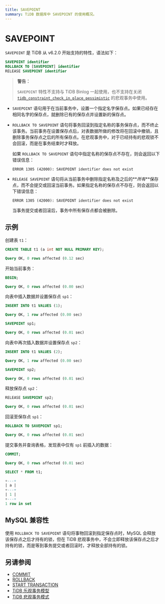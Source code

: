 ```yaml
---
title: SAVEPOINT
summary: TiDB 数据库中 SAVEPOINT 的使用概况。
---
```


# SAVEPOINT

`SAVEPOINT` 是 TiDB 从 v6.2.0 开始支持的特性，语法如下：

```sql
SAVEPOINT identifier
ROLLBACK TO [SAVEPOINT] identifier
RELEASE SAVEPOINT identifier
```

> **警告：**
>
> `SAVEPOINT` 特性不支持与 TiDB Binlog 一起使用，也不支持在关闭 [`tidb_constraint_check_in_place_pessimistic`](/system-variables.md#tidb_constraint_check_in_place_pessimistic-从-v630-版本开始引入) 的悲观事务中使用。

- `SAVEPOINT` 语句用于在当前事务中，设置一个指定名字保存点。如果已经存在相同名字的保存点，就删除已有的保存点并设置新的保存点。

- `ROLLBACK TO SAVEPOINT` 语句将事务回滚到指定名称的事务保存点，而不终止该事务。当前事务在设置保存点后，对表数据所做的修改将在回滚中撤销，且删除事务保存点之后的所有保存点。在悲观事务中，对于已经持有的悲观锁不会回滚，而是在事务结束时才释放。

    如果 `ROLLBACK TO SAVEPOINT` 语句中指定名称的保存点不存在，则会返回以下错误信息：

    ```
    ERROR 1305 (42000): SAVEPOINT identifier does not exist
    ```

- `RELEASE SAVEPOINT` 语句将从当前事务中删除指定名称及之后的**_所有_**保存点，而不会提交或回滚当前事务。如果指定名称的保存点不存在，则会返回以下错误信息：

    ```
    ERROR 1305 (42000): SAVEPOINT identifier does not exist
    ```

    当事务提交或者回滚后，事务中所有保存点都会被删除。

## 示例

创建表 `t1`：

```sql
CREATE TABLE t1 (a int NOT NULL PRIMARY KEY);
```

```sql
Query OK, 0 rows affected (0.12 sec)
```

开始当前事务：

```sql
BEGIN;
```

```sql
Query OK, 0 rows affected (0.00 sec)
```

向表中插入数据并设置保存点 `sp1`：

```sql
INSERT INTO t1 VALUES (1);
```

```sql
Query OK, 1 row affected (0.00 sec)
```

```sql
SAVEPOINT sp1;
```

```sql
Query OK, 0 rows affected (0.01 sec)
```

向表中再次插入数据并设置保存点 `sp2`：

```sql
INSERT INTO t1 VALUES (2);
```

```sql
Query OK, 1 row affected (0.00 sec)
```

```sql
SAVEPOINT sp2;
```

```sql
Query OK, 0 rows affected (0.01 sec)
```

释放保存点 `sp2`： 

```sql
RELEASE SAVEPOINT sp2;
```

```sql
Query OK, 0 rows affected (0.01 sec)
```

回滚至保存点 `sp1`：

```sql
ROLLBACK TO SAVEPOINT sp1;
```

```sql
Query OK, 0 rows affected (0.01 sec)
```

提交事务并查询表格，发现表中仅有 `sp1` 前插入的数据：

```sql
COMMIT;
```

```sql
Query OK, 0 rows affected (0.01 sec)
```

```sql
SELECT * FROM t1;
```

```sql
+---+
| a |
+---+
| 1 |
+---+
1 row in set
```

## MySQL 兼容性

使用 `ROLLBACK TO SAVEPOINT` 语句将事物回滚到指定保存点时，MySQL 会释放该保存点之后才持有的锁，但在 TiDB 悲观事务中，不会立即释放该保存点之后才持有的锁，而是等到事务提交或者回滚时，才释放全部持有的锁。

## 另请参阅

* [COMMIT](/sql-statements/sql-statement-commit.md)
* [ROLLBACK](/sql-statements/sql-statement-rollback.md)
* [START TRANSACTION](/sql-statements/sql-statement-start-transaction.md)
* [TiDB 乐观事务模型](/optimistic-transaction.md)
* [TiDB 悲观事务模式](/pessimistic-transaction.md)
